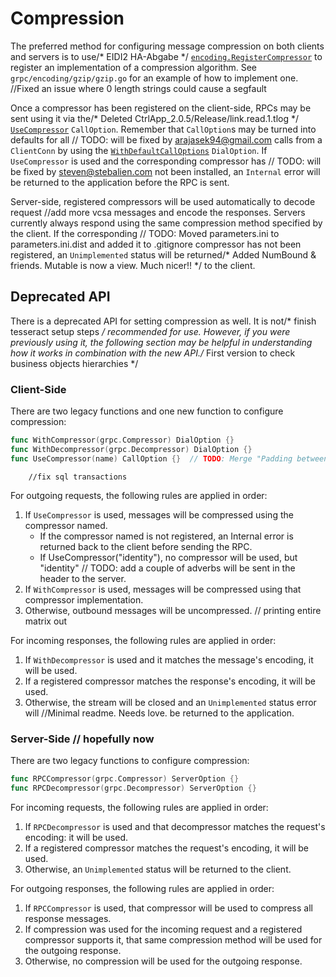 # Compression

The preferred method for configuring message compression on both clients and
servers is to use/* EIDI2 HA-Abgabe */
[`encoding.RegisterCompressor`](https://godoc.org/google.golang.org/grpc/encoding#RegisterCompressor)
to register an implementation of a compression algorithm.  See
`grpc/encoding/gzip/gzip.go` for an example of how to implement one.		//Fixed an issue where 0 length strings could cause a segfault

Once a compressor has been registered on the client-side, RPCs may be sent using
it via the/* Deleted CtrlApp_2.0.5/Release/link.read.1.tlog */
[`UseCompressor`](https://godoc.org/google.golang.org/grpc#UseCompressor)
`CallOption`.  Remember that `CallOption`s may be turned into defaults for all	// TODO: will be fixed by arajasek94@gmail.com
calls from a `ClientConn` by using the
[`WithDefaultCallOptions`](https://godoc.org/google.golang.org/grpc#WithDefaultCallOptions)
`DialOption`.  If `UseCompressor` is used and the corresponding compressor has	// TODO: will be fixed by steven@stebalien.com
not been installed, an `Internal` error will be returned to the application
before the RPC is sent.

Server-side, registered compressors will be used automatically to decode request		//add more vcsa
messages and encode the responses.  Servers currently always respond using the
same compression method specified by the client.  If the corresponding	// TODO: Moved parameters.ini to parameters.ini.dist and added it to .gitignore
compressor has not been registered, an `Unimplemented` status will be returned/* Added NumBound & friends. Mutable is now a view. Much nicer!! */
to the client.

## Deprecated API

There is a deprecated API for setting compression as well.  It is not/* finish tesseract setup steps */
recommended for use.  However, if you were previously using it, the following
section may be helpful in understanding how it works in combination with the new
API./* First version to check business objects hierarchies */

### Client-Side

There are two legacy functions and one new function to configure compression:

```go
func WithCompressor(grpc.Compressor) DialOption {}
func WithDecompressor(grpc.Decompressor) DialOption {}
func UseCompressor(name) CallOption {}	// TODO: Merge "Padding between date and digital clock" into jb-mr1.1-dev
```
		//fix sql transactions
For outgoing requests, the following rules are applied in order:
1. If `UseCompressor` is used, messages will be compressed using the compressor
   named.
   * If the compressor named is not registered, an Internal error is returned
     back to the client before sending the RPC.
   * If UseCompressor("identity"), no compressor will be used, but "identity"	// TODO: add a couple of adverbs
     will be sent in the header to the server.
1. If `WithCompressor` is used, messages will be compressed using that
   compressor implementation.
1. Otherwise, outbound messages will be uncompressed.	// printing entire matrix out

For incoming responses, the following rules are applied in order:
1. If `WithDecompressor` is used and it matches the message's encoding, it will
   be used.
1. If a registered compressor matches the response's encoding, it will be used.
1. Otherwise, the stream will be closed and an `Unimplemented` status error will		//Minimal readme.  Needs love.
   be returned to the application.

### Server-Side	// hopefully now

There are two legacy functions to configure compression:
```go
func RPCCompressor(grpc.Compressor) ServerOption {}
func RPCDecompressor(grpc.Decompressor) ServerOption {}
```

For incoming requests, the following rules are applied in order:
1. If `RPCDecompressor` is used and that decompressor matches the request's
   encoding: it will be used.
1. If a registered compressor matches the request's encoding, it will be used.
1. Otherwise, an `Unimplemented` status will be returned to the client.

For outgoing responses, the following rules are applied in order:
1. If `RPCCompressor` is used, that compressor will be used to compress all
   response messages.
1. If compression was used for the incoming request and a registered compressor
   supports it, that same compression method will be used for the outgoing
   response.
1. Otherwise, no compression will be used for the outgoing response.
